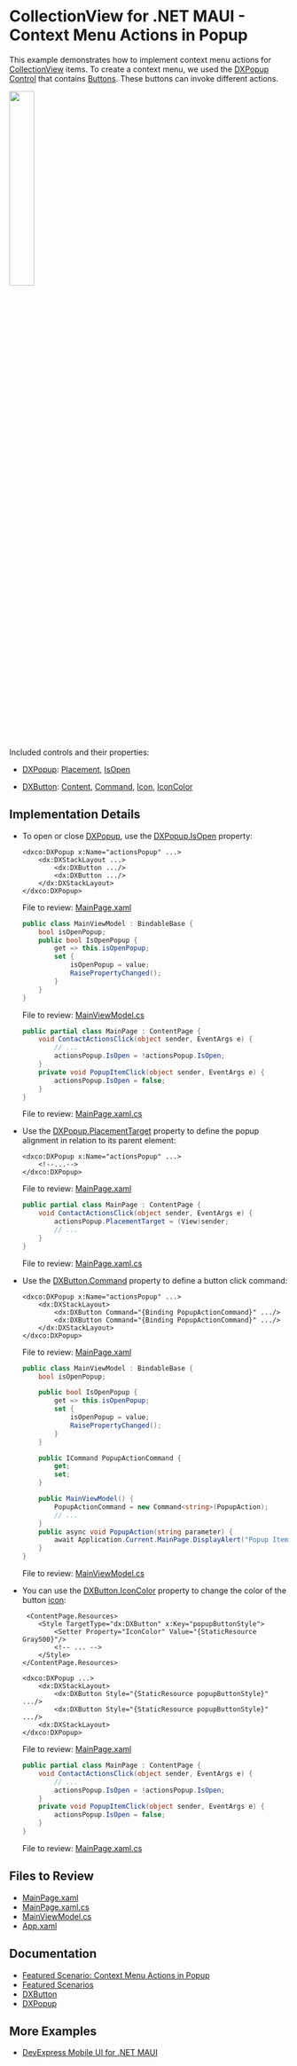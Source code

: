 # CollectionView for .NET MAUI - Context Menu Actions in Popup

This example demonstrates how to implement context menu actions for [CollectionView](https://docs.devexpress.com/MAUI/DevExpress.Maui.CollectionView.DXCollectionView) items. To create a context menu, we used the [DXPopup Control](https://docs.devexpress.com/MAUI/DevExpress.Maui.Controls.DXPopup) that contains [Buttons](https://docs.devexpress.com/MAUI/DevExpress.Maui.Core.DXButton). These buttons can invoke different actions.  

<img src="https://user-images.githubusercontent.com/12169834/228216536-48240713-be2f-45e7-9dda-dbf843682500.png" width="30%"/>


Included controls and their properties:

* [DXPopup](https://docs.devexpress.com/MAUI/DevExpress.Maui.Controls.DXPopup): [Placement](https://docs.devexpress.com/MAUI/DevExpress.Maui.Controls.DXPopup.Placement), [IsOpen](https://docs.devexpress.com/MAUI/DevExpress.Maui.Controls.DXPopup.IsOpen)

* [DXButton](https://docs.devexpress.com/MAUI/DevExpress.Maui.Core.DXButton): [Content](https://docs.devexpress.com/MAUI/DevExpress.Maui.Core.DXBorder.Content), [Command](https://docs.devexpress.com/MAUI/DevExpress.Maui.Controls.SimpleButton.Command), [Icon](https://docs.devexpress.com/MAUI/DevExpress.Maui.Core.DXContentPresenter.Icon), [IconColor](https://docs.devexpress.com/MAUI/DevExpress.Maui.Core.DXContentPresenter.IconColor)


## Implementation Details


* To open or close [DXPopup](https://docs.devexpress.com/MAUI/DevExpress.Maui.Controls.DXPopup), use the [DXPopup.IsOpen](https://docs.devexpress.com/MAUI/DevExpress.Maui.Controls.DXPopup.IsOpen) property:

    ```xaml
    <dxco:DXPopup x:Name="actionsPopup" ...>
        <dx:DXStackLayout ...>
            <dx:DXButton .../>
            <dx:DXButton .../>
        </dx:DXStackLayout>
    </dxco:DXPopup>
    ```

    File to review: [MainPage.xaml](CS/MainPage.xaml)

    ```csharp
    public class MainViewModel : BindableBase {
        bool isOpenPopup;
        public bool IsOpenPopup {
            get => this.isOpenPopup;
            set {
                isOpenPopup = value;
                RaisePropertyChanged();
            }
        }
    }
    ```

    File to review: [MainViewModel.cs](CS/MainViewModel.cs)

    ```csharp
    public partial class MainPage : ContentPage {
        void ContactActionsClick(object sender, EventArgs e) {
            // ...
            actionsPopup.IsOpen = !actionsPopup.IsOpen;
        }
        private void PopupItemClick(object sender, EventArgs e) {
            actionsPopup.IsOpen = false;
        }
    }
    ```

    File to review: [MainPage.xaml.cs](CS/MainPage.xaml.cs)

* Use the [DXPopup.PlacementTarget](https://docs.devexpress.com/MAUI/DevExpress.Maui.Controls.DXPopup.PlacementTarget) property to define the popup alignment in relation to its parent element:

    ```xaml
    <dxco:DXPopup x:Name="actionsPopup" ...>
        <!--...-->
    </dxco:DXPopup>
    ```

    File to review: [MainPage.xaml](CS/MainPage.xaml)

    ```csharp
    public partial class MainPage : ContentPage {
        void ContactActionsClick(object sender, EventArgs e) {
            actionsPopup.PlacementTarget = (View)sender;
            // ...
        }
    }
    ```

    File to review: [MainPage.xaml.cs](CS/MainPage.xaml.cs)

* Use the [DXButton.Command](https://docs.devexpress.com/MAUI/DevExpress.Maui.Core.DXButtonBase.Command) property to define a button click command:

    ```xaml
    <dxco:DXPopup x:Name="actionsPopup" ...>
        <dx:DXStackLayout>
            <dx:DXButton Command="{Binding PopupActionCommand}" .../>
            <dx:DXButton Command="{Binding PopupActionCommand}" .../>
        </dx:DXStackLayout>
    </dxco:DXPopup>
    ```

    File to review: [MainPage.xaml](CS/MainPage.xaml)

    ```csharp
    public class MainViewModel : BindableBase {
        bool isOpenPopup;

        public bool IsOpenPopup {
            get => this.isOpenPopup;
            set {
                isOpenPopup = value;
                RaisePropertyChanged();
            }
        }

        public ICommand PopupActionCommand {
            get;
            set;
        }

        public MainViewModel() {
            PopupActionCommand = new Command<string>(PopupAction);
            // ...
        }
        public async void PopupAction(string parameter) {
            await Application.Current.MainPage.DisplayAlert("Popup Item Click", parameter, "OK");
        }
    }
    ```

    File to review: [MainViewModel.cs](CS/MainViewModel.cs)

* You can use the [DXButton.IconColor](https://docs.devexpress.com/MAUI/DevExpress.Maui.Core.DXContentPresenter.IconColor) property to change the color of the button [icon](https://docs.devexpress.com/MAUI/DevExpress.Maui.Core.DXContentPresenter.Icon):

    ```xaml
     <ContentPage.Resources>
        <Style TargetType="dx:DXButton" x:Key="popupButtonStyle">
            <Setter Property="IconColor" Value="{StaticResource Gray500}"/>
            <!-- ... -->
        </Style>
    </ContentPage.Resources>

    <dxco:DXPopup ...>
        <dx:DXStackLayout>
            <dx:DXButton Style="{StaticResource popupButtonStyle}" .../>
            <dx:DXButton Style="{StaticResource popupButtonStyle}" .../>
        <dx:DXStackLayout>
    </dxco:DXPopup>
    ```

    File to review: [MainPage.xaml](CS/MainPage.xaml)
    
    ```csharp
    public partial class MainPage : ContentPage {
        void ContactActionsClick(object sender, EventArgs e) {
            // ...
            actionsPopup.IsOpen = !actionsPopup.IsOpen;
        }
        private void PopupItemClick(object sender, EventArgs e) {
            actionsPopup.IsOpen = false;
        }
    }
    ```

    File to review: [MainPage.xaml.cs](CS/MainPage.xaml.cs)

## Files to Review

<!-- default file list -->
* [MainPage.xaml](CS/MainPage.xaml)
* [MainPage.xaml.cs](CS/MainPage.xaml.cs)
* [MainViewModel.cs](CS/MainViewModel.cs)
* [App.xaml](CS/App.xaml)
<!-- default file list end -->

## Documentation

* [Featured Scenario: Context Menu Actions in Popup](https://docs.devexpress.com/MAUI/404342)
* [Featured Scenarios](https://docs.devexpress.com/MAUI/404291)
* [DXButton](https://docs.devexpress.com/MAUI/DevExpress.Maui.Core.DXButton)
* [DXPopup](https://docs.devexpress.com/MAUI/DevExpress.Maui.Controls.DXPopup)

## More Examples

* [DevExpress Mobile UI for .NET MAUI](https://github.com/DevExpress-Examples/maui-demo-app/)
